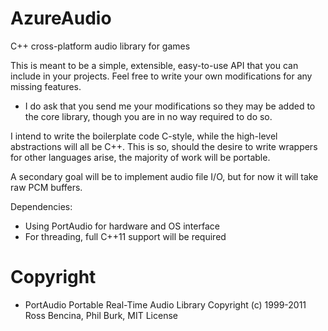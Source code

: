 # AzureAudio
C++ cross-platform audio library for games

This is meant to be a simple, extensible, easy-to-use API that you can include in your projects.
Feel free to write your own modifications for any missing features.
- I do ask that you send me your modifications so they may be added to the core library,
    though you are in no way required to do so.

I intend to write the boilerplate code C-style, while the high-level abstractions will all be C++.
This is so, should the desire to write wrappers for other languages arise, the majority of work will be portable.

A secondary goal will be to implement audio file I/O, but for now it will take raw PCM buffers.

Dependencies:
- Using PortAudio for hardware and OS interface
- For threading, full C++11 support will be required

# Copyright
- PortAudio Portable Real-Time Audio Library 
Copyright (c) 1999-2011 Ross Bencina, Phil Burk, MIT License
